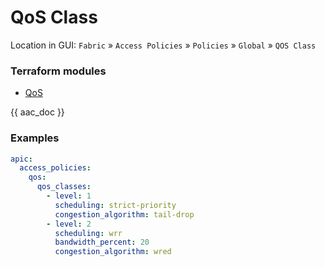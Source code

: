 # QoS Class

Location in GUI:
`Fabric` » `Access Policies` » `Policies` » `Global` » `QOS Class`

### Terraform modules

* [QoS](https://registry.terraform.io/modules/netascode/qos/aci/latest)

{{ aac_doc }}

### Examples

```yaml
apic:
  access_policies:
    qos:
      qos_classes:
        - level: 1
          scheduling: strict-priority
          congestion_algorithm: tail-drop
        - level: 2
          scheduling: wrr
          bandwidth_percent: 20
          congestion_algorithm: wred
```
